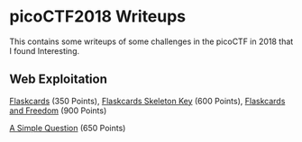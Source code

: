 # picoCTF2018 Writeups
This contains some writeups of some challenges in the picoCTF in 2018 that I found Interesting.

## Web Exploitation

[Flaskcards](https://github.com/klwuco/picoCTF2018_writeups/blob/master/Flaskcard.md#flaskcards) (350 Points), [Flaskcards Skeleton Key](https://github.com/klwuco/picoCTF2018_writeups/blob/master/Flaskcard.md#flaskcards-skeleton-key) (600 Points), [Flaskcards and Freedom](https://github.com/klwuco/picoCTF2018_writeups/blob/master/Flaskcard.md#flaskcards-and-freedom) (900 Points)

[A Simple Question](https://github.com/klwuco/picoCTF2018_writeups/blob/master/A_Simple_Question.md) (650 Points)
